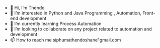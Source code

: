 - 👋 Hi, I’m Thendo
- 👀 I’m interested in Python and Java Programming , Automation, Front-end development
- 🌱 I’m currently learning Process Automation
- 💞️ I’m looking to collaborate on any project related to automation and development
- 📫 How to reach me siphumathendoshane"gmail.com

<!---
Real-Shane/Real-Shane is a ✨ special ✨ repository because its `README.md` (this file) appears on your GitHub profile.
You can click the Preview link to take a look at your changes.
--->
